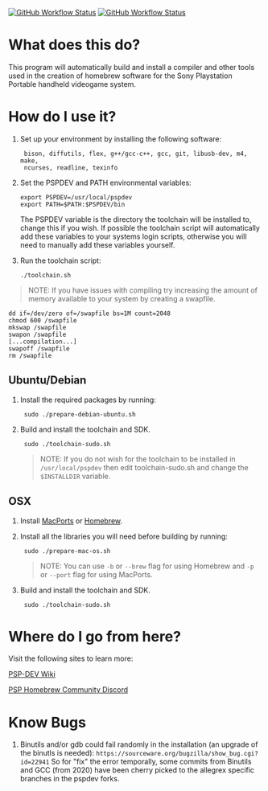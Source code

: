 [![GitHub Workflow Status](https://img.shields.io/github/workflow/status/pspdev/psptoolchain-allegrex/CI?label=CI&logo=github&style=for-the-badge)](https://github.com/pspdev/psptoolchain-allegrex/actions?query=workflow%3ACI)
[![GitHub Workflow Status](https://img.shields.io/github/workflow/status/pspdev/psptoolchain-allegrex/CI-Docker?label=CI-Docker&logo=github&style=for-the-badge)](https://github.com/pspdev/psptoolchain-allegrex/actions?query=workflow%3ACI-Docker)

What does this do?
==================

This program will automatically build and install a compiler and other tools
used in the creation of homebrew software for the Sony Playstation Portable
handheld videogame system.

How do I use it?
==================

1. Set up your environment by installing the following software:

        bison, diffutils, flex, g++/gcc-c++, gcc, git, libusb-dev, m4, make, 
        ncurses, readline, texinfo

2. Set the PSPDEV and PATH environmental variables:

    ```shell
    export PSPDEV=/usr/local/pspdev
    export PATH=$PATH:$PSPDEV/bin
    ```

    The PSPDEV variable is the directory the toolchain will be installed to,
    change this if you wish. If possible the toolchain script will automatically
    add these variables to your systems login scripts, otherwise you will need
    to manually add these variables yourself.

3. Run the toolchain script:
    ```shell
    ./toolchain.sh
    ```

> NOTE: If you have issues with compiling try increasing the amount of
        memory available to your system by creating a swapfile.

```shell
dd if=/dev/zero of=/swapfile bs=1M count=2048
chmod 600 /swapfile
mkswap /swapfile
swapon /swapfile
[...compilation...]
swapoff /swapfile
rm /swapfile
```

Ubuntu/Debian
-------------

1. Install the required packages by running:

        sudo ./prepare-debian-ubuntu.sh

2. Build and install the toolchain and SDK.

        sudo ./toolchain-sudo.sh
 
    > NOTE: If you do not wish for the toolchain to be installed in
            `/usr/local/pspdev` then edit toolchain-sudo.sh and change the
            `$INSTALLDIR` variable.

OSX
---

1. Install [MacPorts][MacPorts] or [Homebrew][Homebrew].
2. Install all the libraries you will need before building by running:
        
        sudo ./prepare-mac-os.sh

    > NOTE: You can use `-b` or `--brew` flag for using Homebrew and
            `-p` or `--port` flag for using MacPorts.

3. Build and install the toolchain and SDK.
        
        sudo ./toolchain-sudo.sh

Where do I go from here?
========================

Visit the following sites to learn more:

[PSP-DEV Wiki](https://psp-dev.org/)

[PSP Homebrew Community Discord](https://discord.gg/bePrj9W)

[MacPorts]: http://www.macports.org/
[HomeBrew]: http://brew.sh/

Know Bugs
==========
1. Binutils and/or gdb could fail randomly in the installation (an upgrade of the binutls is needed):
`https://sourceware.org/bugzilla/show_bug.cgi?id=22941`
So for "fix" the error temporally, some commits from Binutils and GCC (from 2020) have been cherry picked to the allegrex specific branches in the pspdev forks.